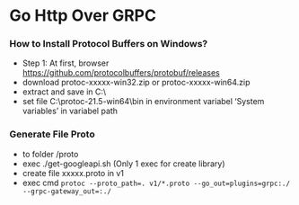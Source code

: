 # Go Http Over GRPC

### How to Install Protocol Buffers on Windows?
- Step 1:  At first, browser https://github.com/protocolbuffers/protobuf/releases
- download protoc-xxxxx-win32.zip or protoc-xxxxx-win64.zip
- extract and save in C:\
- set file C:\protoc-21.5-win64\bin in environment variabel ‘System variables’ in variabel path

### Generate File Proto
- to folder /proto
- exec ./get-googleapi.sh (Only 1 exec for create library)
- create file xxxxx.proto in v1
- exec cmd `protoc --proto_path=. v1/*.proto --go_out=plugins=grpc:./ --grpc-gateway_out=:./`